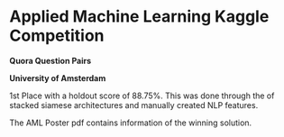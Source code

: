 # Applied Machine Learning Kaggle Competition
**Quora Question Pairs**

**University of Amsterdam**

1st Place with a holdout score of 88.75%. This was done through the of stacked siamese architectures and manually created NLP features.

The AML Poster pdf contains information of the winning solution. 
